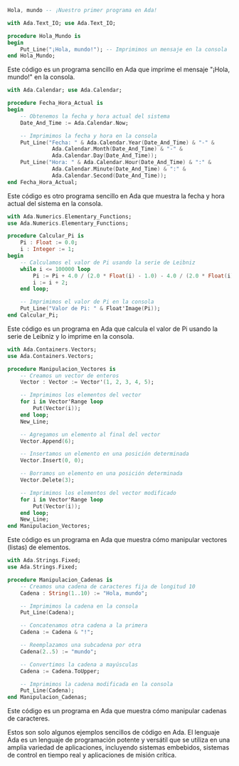 ```ada
Hola, mundo -- ¡Nuestro primer programa en Ada!

with Ada.Text_IO; use Ada.Text_IO;

procedure Hola_Mundo is
begin
    Put_Line("¡Hola, mundo!"); -- Imprimimos un mensaje en la consola
end Hola_Mundo;
```
Este código es un programa sencillo en Ada que imprime el mensaje "¡Hola, mundo!" en la consola.

```ada
with Ada.Calendar; use Ada.Calendar;

procedure Fecha_Hora_Actual is
begin
    -- Obtenemos la fecha y hora actual del sistema
    Date_And_Time := Ada.Calendar.Now;

    -- Imprimimos la fecha y hora en la consola
    Put_Line("Fecha: " & Ada.Calendar.Year(Date_And_Time) & "-" &
              Ada.Calendar.Month(Date_And_Time) & "-" &
              Ada.Calendar.Day(Date_And_Time));
    Put_Line("Hora: " & Ada.Calendar.Hour(Date_And_Time) & ":" &
              Ada.Calendar.Minute(Date_And_Time) & ":" &
              Ada.Calendar.Second(Date_And_Time));
end Fecha_Hora_Actual;
```
Este código es otro programa sencillo en Ada que muestra la fecha y hora actual del sistema en la consola.

```ada
with Ada.Numerics.Elementary_Functions;
use Ada.Numerics.Elementary_Functions;

procedure Calcular_Pi is
    Pi : Float := 0.0;
    i : Integer := 1;
begin
    -- Calculamos el valor de Pi usando la serie de Leibniz
    while i <= 100000 loop
        Pi := Pi + 4.0 / (2.0 * Float(i) - 1.0) - 4.0 / (2.0 * Float(i) + 1.0);
        i := i + 2;
    end loop;

    -- Imprimimos el valor de Pi en la consola
    Put_Line("Valor de Pi: " & Float'Image(Pi));
end Calcular_Pi;
```
Este código es un programa en Ada que calcula el valor de Pi usando la serie de Leibniz y lo imprime en la consola.

```ada
with Ada.Containers.Vectors;
use Ada.Containers.Vectors;

procedure Manipulacion_Vectores is
    -- Creamos un vector de enteros
    Vector : Vector := Vector'(1, 2, 3, 4, 5);

    -- Imprimimos los elementos del vector
    for i in Vector'Range loop
        Put(Vector(i));
    end loop;
    New_Line;

    -- Agregamos un elemento al final del vector
    Vector.Append(6);

    -- Insertamos un elemento en una posición determinada
    Vector.Insert(0, 0);

    -- Borramos un elemento en una posición determinada
    Vector.Delete(3);

    -- Imprimimos los elementos del vector modificado
    for i in Vector'Range loop
        Put(Vector(i));
    end loop;
    New_Line;
end Manipulacion_Vectores;
```
Este código es un programa en Ada que muestra cómo manipular vectores (listas) de elementos.

```ada
with Ada.Strings.Fixed;
use Ada.Strings.Fixed;

procedure Manipulacion_Cadenas is
    -- Creamos una cadena de caracteres fija de longitud 10
    Cadena : String(1..10) := "Hola, mundo";

    -- Imprimimos la cadena en la consola
    Put_Line(Cadena);

    -- Concatenamos otra cadena a la primera
    Cadena := Cadena & "!";

    -- Reemplazamos una subcadena por otra
    Cadena(2..5) := "mundo";

    -- Convertimos la cadena a mayúsculas
    Cadena := Cadena.ToUpper;

    -- Imprimimos la cadena modificada en la consola
    Put_Line(Cadena);
end Manipulacion_Cadenas;
```
Este código es un programa en Ada que muestra cómo manipular cadenas de caracteres.

Estos son solo algunos ejemplos sencillos de código en Ada. El lenguaje Ada es un lenguaje de programación potente y versátil que se utiliza en una amplia variedad de aplicaciones, incluyendo sistemas embebidos, sistemas de control en tiempo real y aplicaciones de misión crítica.